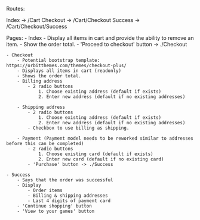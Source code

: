 ﻿Routes:

Index		->	/Cart
Checkout	->	/Cart/Checkout
Success		->	/Cart/Checkout/Success

Pages:
	- Index
		- Display all items in cart and provide the ability to remove an item.
		- Show the order total.
		- 'Proceed to checkout' button -> ./Checkout

	- Checkout
		- Potential bootstrap template: https://orbitthemes.com/themes/checkout-plus/
		- Displays all items in cart (readonly)
		- Shows the order total.
		- Billing address
			- 2 radio buttons
				1. Choose existing address (default if exists)
				2. Enter new address (default if no existing addresses)

		- Shipping address
			- 2 radio buttons
				1. Choose existing address (default if exists)
				2. Enter new address (default if no existing addresses)
			- Checkbox to use billing as shipping.

		- Payment (Payment model needs to be reworked similar to addresses before this can be completed)
			- 2 radio buttons
				1. Choose existing card (default if exists)
				2. Enter new card (default if no existing card)
			- 'Purchase' button -> ./Success
		
	- Success
		- Says that the order was successful
		- Display
			- Order items
			- Billing & shipping addresses
			- Last 4 digits of payment card
		- 'Continue shopping' button
		- 'View to your games' button